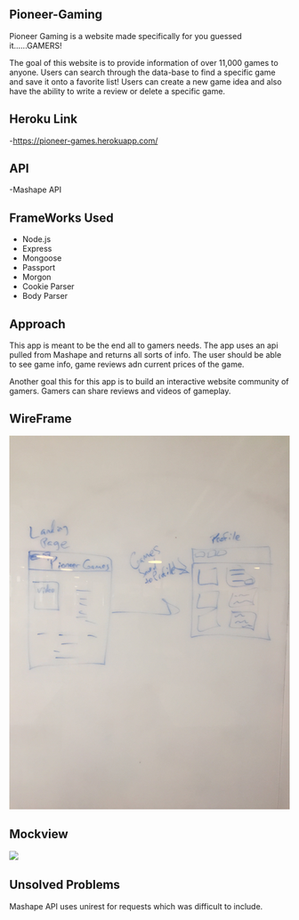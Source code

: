 ## Pioneer-Gaming


Pioneer Gaming is a website made specifically for you guessed it......GAMERS!

The goal of this website is to provide information of over 11,000 games to anyone. Users can search through the data-base to find a specific game and save it onto a favorite list! Users can create a new game idea and also have the ability to write a review or delete a specific game.

## Heroku Link 
-https://pioneer-games.herokuapp.com/

## API
-Mashape API

## FrameWorks Used
- Node.js
- Express
- Mongoose
- Passport
- Morgon
- Cookie Parser
- Body Parser 


## Approach 

This app is meant to be the end all to gamers needs. The app uses an api pulled from Mashape and returns all sorts of info. The user should be able to see game info, game reviews adn current prices of the game.

Another goal this for this app is to build an interactive website community of gamers. Gamers can share reviews and videos of gameplay.

## WireFrame

<img src="pic.jpg">

## Mockview

<img src="Mockup.png">


## Unsolved Problems

Mashape API uses unirest for requests which was difficult to include.

